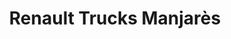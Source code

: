 ---
title: "Renault Trucks Manjarès"
url: /aveze/renault-trucks-manjares/
shop: réparation de voitures
---
